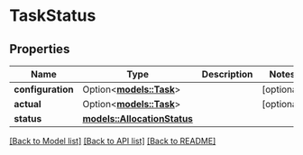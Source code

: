 # TaskStatus

## Properties

Name | Type | Description | Notes
------------ | ------------- | ------------- | -------------
**configuration** | Option<[**models::Task**](Task.md)> |  | [optional]
**actual** | Option<[**models::Task**](Task.md)> |  | [optional]
**status** | [**models::AllocationStatus**](AllocationStatus.md) |  | 

[[Back to Model list]](../README.md#documentation-for-models) [[Back to API list]](../README.md#documentation-for-api-endpoints) [[Back to README]](../README.md)


